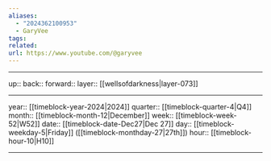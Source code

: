 ```yaml
---
aliases:
  - "2024362100953"
  - GaryVee
tags: 
related: 
url: https://www.youtube.com/@garyvee
---
```




***

up:: 
back:: 
forward:: 
layer:: [[wellsofdarkness|layer-073]]

***

year:: [[timeblock-year-2024|2024]]
quarter:: [[timeblock-quarter-4|Q4]]
month:: [[timeblock-month-12|December]]
week:: [[timeblock-week-52|W52]]
date:: [[timeblock-date-Dec27|Dec 27]]
day:: [[timeblock-weekday-5|Friday]] ([[timeblock-monthday-27|27th]])
hour:: [[timeblock-hour-10|H10]]

***
